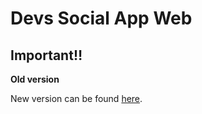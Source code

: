 # Devs Social App Web

## Important‼️

**Old version**

New version can be found [here](https://github.com/JorgeMayoral/devs-social-web-v2).
